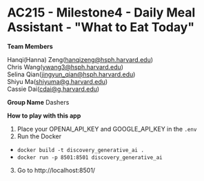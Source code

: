 # AC215 - Milestone4 - Daily Meal Assistant - "What to Eat Today"

**Team Members**

Hanqi(Hanna) Zeng(hanqizeng@hsph.harvard.edu)  <br/>
Chris Wang(ywang3@hsph.harvard.edu)   <br/>
Selina Qian(jingyun_qian@hsph.harvard.edu) <br/>
Shiyu Ma(shiyuma@g.harvard.edu)  <br/>
Cassie Dai(cdai@g.harvard.edu) <br/>


**Group Name**
Dashers

**How to play with this app**
1. Place your OPENAI_API_KEY and GOOGLE_API_KEY in the ``.env``
2. Run the Docker
  - ```docker build -t discovery_generative_ai .```
  - ```docker run -p 8501:8501 discovery_generative_ai```
3. Go to http://localhost:8501/
